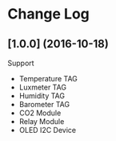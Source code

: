 # Change Log

## [1.0.0] (2016-10-18)
Support 
- Temperature TAG
- Luxmeter TAG
- Humidity TAG
- Barometer TAG
- CO2 Module
- Relay Module
- OLED I2C Device
    